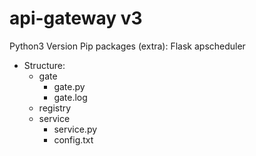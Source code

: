 # api-gateway v3

Python3 Version
Pip packages (extra):
  Flask
  apscheduler



- Structure:
  - gate
    - gate.py
    - gate.log
  - registry
  - service
    - service.py
    - config.txt

